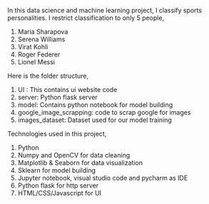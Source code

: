 In this data science and machine learning project, I classify sports personalities. I restrict classification to only 5 people,
1) Maria Sharapova
2) Serena Williams
3) Virat Kohli
4) Roger Federer
5) Lionel Messi

Here is the folder structure,
1. UI : This contains ui website code 
2. server: Python flask server
3. model: Contains python notebook for model building
4. google_image_scrapping: code to scrap google for images
5. images_dataset: Dataset used for our model training

Technologies used in this project,
1. Python
2. Numpy and OpenCV for data cleaning
3. Matplotlib & Seaborn for data visualization
4. Sklearn for model building
5. Jupyter notebook, visual studio code and pycharm as IDE
6. Python flask for http server
7. HTML/CSS/Javascript for UI
